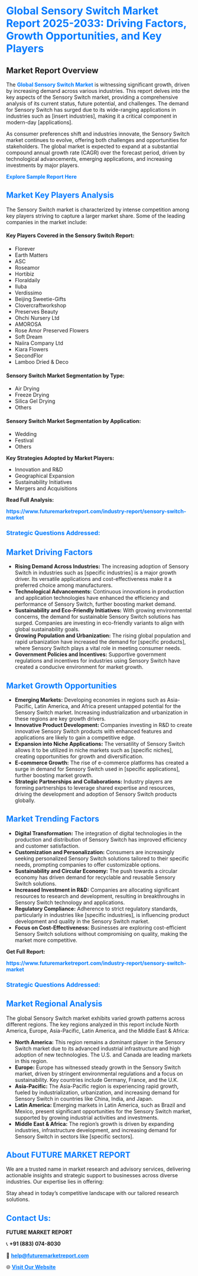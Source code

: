 <h1 style="color: #007BFF;">Global Sensory Switch Market Report 2025-2033: Driving Factors, Growth Opportunities, and Key Players</h1>

<section id="overview">
<h2>Market Report Overview</h2>
<p>The <a href="https://www.futuremarketreport.com/industry-report/sensory-switch-market" style="color: #007BFF; text-decoration: none;"><strong>Global Sensory Switch Market</strong></a> is witnessing significant growth, driven by increasing demand across various industries. This report delves into the key aspects of the Sensory Switch market, providing a comprehensive analysis of its current status, future potential, and challenges. The demand for Sensory Switch has surged due to its wide-ranging applications in industries such as [insert industries], making it a critical component in modern-day [applications].</p>
<p>As consumer preferences shift and industries innovate, the Sensory Switch market continues to evolve, offering both challenges and opportunities for stakeholders. The global market is expected to expand at a substantial compound annual growth rate (CAGR) over the forecast period, driven by technological advancements, emerging applications, and increasing investments by major players.</p>
</section>

<section id="overview">
<p><a href="https://www.futuremarketreport.com/request-sample/reportId=37447" style="color: #007BFF; text-decoration: none;"><strong>Explore Sample Report Here</strong></a></p>
</section>

<section id="key-players">
<h2 style="color: #007BFF;">Market Key Players Analysis</h2>
<p>The Sensory Switch market is characterized by intense competition among key players striving to capture a larger market share. Some of the leading companies in the market include:</p>
<h4>Key Players Covered in the Sensory Switch Report:</h4>
<ul><li>Florever</li><li>Earth Matters</li><li>ASC</li><li>Roseamor</li><li>Hortibiz</li><li>Floraldaily</li><li>Iluba</li><li>Verdissimo</li><li>Beijing Sweetie-Gifts</li><li>Clovercraftworkshop</li><li>Preserves Beauty</li><li>Ohchi Nursery Ltd</li><li>AMOROSA</li><li>Rose Amor Preserved Flowers</li><li>Soft Dream</li><li>Naiira Company Ltd</li><li>Kiara Flowers</li><li>SecondFlor</li><li>Lamboo Dried &amp; Deco</li></ul>
<h4>Sensory Switch Market Segmentation by Type:</h4>
<ul><li>Air Drying</li><li>Freeze Drying</li><li>Silica Gel Drying</li><li>Others</li></ul>

<h4>Sensory Switch Market Segmentation by Application:</h4>
<ul><li>Wedding</li><li>Festival</li><li>Others</li></ul>
<p><strong>Key Strategies Adopted by Market Players:</strong></p>
<ul>
<li>Innovation and R&D</li>
<li>Geographical Expansion</li>
<li>Sustainability Initiatives</li>
<li>Mergers and Acquisitions</li>
</ul>
</section>

<section>
<p><strong>Read Full Analysis: </strong></p><a href="https://www.futuremarketreport.com/industry-report/sensory-switch-market" style="color: #007BFF; text-decoration: none;"><strong>https://www.futuremarketreport.com/industry-report/sensory-switch-market</strong></a>
<h3 style="color: #007BFF;">Strategic Questions Addressed:</h3>
</section>

<section id="driving-factors">
<h2 style="color: #007BFF;">Market Driving Factors</h2>
<ul>
<li><strong>Rising Demand Across Industries:</strong> The increasing adoption of Sensory Switch in industries such as [specific industries] is a major growth driver. Its versatile applications and cost-effectiveness make it a preferred choice among manufacturers.</li>
<li><strong>Technological Advancements:</strong> Continuous innovations in production and application technologies have enhanced the efficiency and performance of Sensory Switch, further boosting market demand.</li>
<li><strong>Sustainability and Eco-Friendly Initiatives:</strong> With growing environmental concerns, the demand for sustainable Sensory Switch solutions has surged. Companies are investing in eco-friendly variants to align with global sustainability goals.</li>
<li><strong>Growing Population and Urbanization:</strong> The rising global population and rapid urbanization have increased the demand for [specific products], where Sensory Switch plays a vital role in meeting consumer needs.</li>
<li><strong>Government Policies and Incentives:</strong> Supportive government regulations and incentives for industries using Sensory Switch have created a conducive environment for market growth.</li>
</ul>
</section>

<section id="growth-opportunities">
<h2 style="color: #007BFF;">Market Growth Opportunities</h2>
<ul>
<li><strong>Emerging Markets:</strong> Developing economies in regions such as Asia-Pacific, Latin America, and Africa present untapped potential for the Sensory Switch market. Increasing industrialization and urbanization in these regions are key growth drivers.</li>
<li><strong>Innovative Product Development:</strong> Companies investing in R&D to create innovative Sensory Switch products with enhanced features and applications are likely to gain a competitive edge.</li>
<li><strong>Expansion into Niche Applications:</strong> The versatility of Sensory Switch allows it to be utilized in niche markets such as [specific niches], creating opportunities for growth and diversification.</li>
<li><strong>E-commerce Growth:</strong> The rise of e-commerce platforms has created a surge in demand for Sensory Switch used in [specific applications], further boosting market growth.</li>
<li><strong>Strategic Partnerships and Collaborations:</strong> Industry players are forming partnerships to leverage shared expertise and resources, driving the development and adoption of Sensory Switch products globally.</li>
</ul>
</section>

<section id="trending-factors">
<h2 style="color: #007BFF;">Market Trending Factors</h2>
<ul>
<li><strong>Digital Transformation:</strong> The integration of digital technologies in the production and distribution of Sensory Switch has improved efficiency and customer satisfaction.</li>
<li><strong>Customization and Personalization:</strong> Consumers are increasingly seeking personalized Sensory Switch solutions tailored to their specific needs, prompting companies to offer customizable options.</li>
<li><strong>Sustainability and Circular Economy:</strong> The push towards a circular economy has driven demand for recyclable and reusable Sensory Switch solutions.</li>
<li><strong>Increased Investment in R&D:</strong> Companies are allocating significant resources to research and development, resulting in breakthroughs in Sensory Switch technology and applications.</li>
<li><strong>Regulatory Compliance:</strong> Adherence to strict regulatory standards, particularly in industries like [specific industries], is influencing product development and quality in the Sensory Switch market.</li>
<li><strong>Focus on Cost-Effectiveness:</strong> Businesses are exploring cost-efficient Sensory Switch solutions without compromising on quality, making the market more competitive.</li>
</ul>
</section>

<section>
<p><strong>Get Full Report: </strong></p><a href="https://www.futuremarketreport.com/industry-report/sensory-switch-market" style="color: #007BFF; text-decoration: none;"><strong>https://www.futuremarketreport.com/industry-report/sensory-switch-market</strong></a>
<h3 style="color: #007BFF;">Strategic Questions Addressed:</h3>
</section>


<section id="regional-analysis">
<h2 style="color: #007BFF;">Market Regional Analysis</h2>
<p>The global Sensory Switch market exhibits varied growth patterns across different regions. The key regions analyzed in this report include North America, Europe, Asia-Pacific, Latin America, and the Middle East & Africa:</p>
<ul>
<li><strong>North America:</strong> This region remains a dominant player in the Sensory Switch market due to its advanced industrial infrastructure and high adoption of new technologies. The U.S. and Canada are leading markets in this region.</li>
<li><strong>Europe:</strong> Europe has witnessed steady growth in the Sensory Switch market, driven by stringent environmental regulations and a focus on sustainability. Key countries include Germany, France, and the U.K.</li>
<li><strong>Asia-Pacific:</strong> The Asia-Pacific region is experiencing rapid growth, fueled by industrialization, urbanization, and increasing demand for Sensory Switch in countries like China, India, and Japan.</li>
<li><strong>Latin America:</strong> Emerging markets in Latin America, such as Brazil and Mexico, present significant opportunities for the Sensory Switch market, supported by growing industrial activities and investments.</li>
<li><strong>Middle East & Africa:</strong> The region’s growth is driven by expanding industries, infrastructure development, and increasing demand for Sensory Switch in sectors like [specific sectors].</li>
</ul>
</section>

<footer>
<h2 style="color: #007BFF;">About FUTURE MARKET REPORT</h2>
<p>We are a trusted name in market research and advisory services, delivering actionable insights and strategic support to businesses across diverse industries. Our expertise lies in offering:</p>

<p>Stay ahead in today’s competitive landscape with our tailored research solutions.</p>

<h2 style="color: #007BFF;">Contact Us:</h2>
<p><strong>FUTURE MARKET REPORT</strong></p>
<p>📞 <strong>+91 (883) 074-8030</strong></p>
<p>📧 <strong><a href="mailto:help@futuremarketreport.com" style="color: #007BFF;">help@futuremarketreport.com</a></strong></p>
<p>🌐 <strong><a href="https://www.futuremarketreport.com/" style="color: #007BFF;">Visit Our Website</a></strong></p>
</footer>